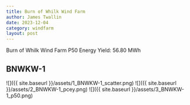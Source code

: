 ```yaml
---
title: Burn of Whilk Wind Farm
author: James Twallin
date: 2023-12-04
category: windfarm
layout: post
---
```

Burn of Whilk Wind Farm P50 Energy Yield: 56.80 MWh

BNWKW-1
-------------
![]({{ site.baseurl }}/assets/1_BNWKW-1_scatter.png)
![]({{ site.baseurl }}/assets/2_BNWKW-1_pcey.png)
![]({{ site.baseurl }}/assets/3_BNWKW-1_p50.png)

